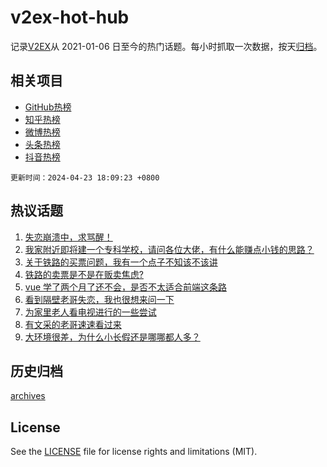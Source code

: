 # v2ex-hot-hub

 记录[V2EX](https://www.v2ex.com/)从 2021-01-06 日至今的热门话题。每小时抓取一次数据，按天[归档](archives)。
 
 ## 相关项目

- [GitHub热榜](https://github.com/lonnyzhang423/github-hot-hub)
- [知乎热榜](https://github.com/lonnyzhang423/zhihu-hot-hub)
- [微博热榜](https://github.com/lonnyzhang423/weibo-hot-hub)
- [头条热榜](https://github.com/lonnyzhang423/toutiao-hot-hub)
- [抖音热榜](https://github.com/lonnyzhang423/douyin-hot-hub)


 `更新时间：2024-04-23 18:09:23 +0800`

## 热议话题

1. [失恋崩溃中，求骂醒！](https://www.v2ex.com/t/1034891)
1. [我家附近即将建一个专科学校，请问各位大佬，有什么能赚点小钱的思路？](https://www.v2ex.com/t/1034899)
1. [关于铁路的买票问题，我有一个点子不知该不该讲](https://www.v2ex.com/t/1034821)
1. [铁路的卖票是不是在贩卖焦虑?](https://www.v2ex.com/t/1034733)
1. [vue 学了两个月了还不会，是否不太适合前端这条路](https://www.v2ex.com/t/1034933)
1. [看到隔壁老哥失恋，我也很想来问一下](https://www.v2ex.com/t/1034985)
1. [为家里老人看电视进行的一些尝试](https://www.v2ex.com/t/1034726)
1. [有文采的老哥速速看过来](https://www.v2ex.com/t/1034954)
1. [大环境很差，为什么小长假还是哪哪都人多？](https://www.v2ex.com/t/1034904)

## 历史归档

[archives](archives)

## License

See the [LICENSE](LICENSE) file for license rights and limitations (MIT).

